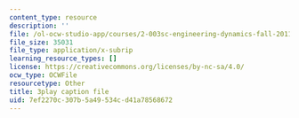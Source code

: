 ```yaml
---
content_type: resource
description: ''
file: /ol-ocw-studio-app/courses/2-003sc-engineering-dynamics-fall-2011/7ef2270c307b5a49534cd41a78568672_pYZMNOuRwk0.srt
file_size: 35031
file_type: application/x-subrip
learning_resource_types: []
license: https://creativecommons.org/licenses/by-nc-sa/4.0/
ocw_type: OCWFile
resourcetype: Other
title: 3play caption file
uid: 7ef2270c-307b-5a49-534c-d41a78568672
---
```

